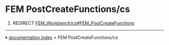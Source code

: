# FEM PostCreateFunctions/cs
1.  REDIRECT [FEM_Workbench/cs#FEM_PostCreateFunctions](FEM_Workbench/cs#FEM_PostCreateFunctions.md)



---
⏵ [documentation index](../README.md) > FEM PostCreateFunctions/cs
